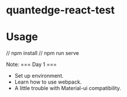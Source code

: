 # quantedge-react-test

# Usage
// npm install
// npm run serve

Note:
=== Day 1 ===
- Set up environment.
- Learn how to use webpack.
- A little trouble with Material-ui compatibility.